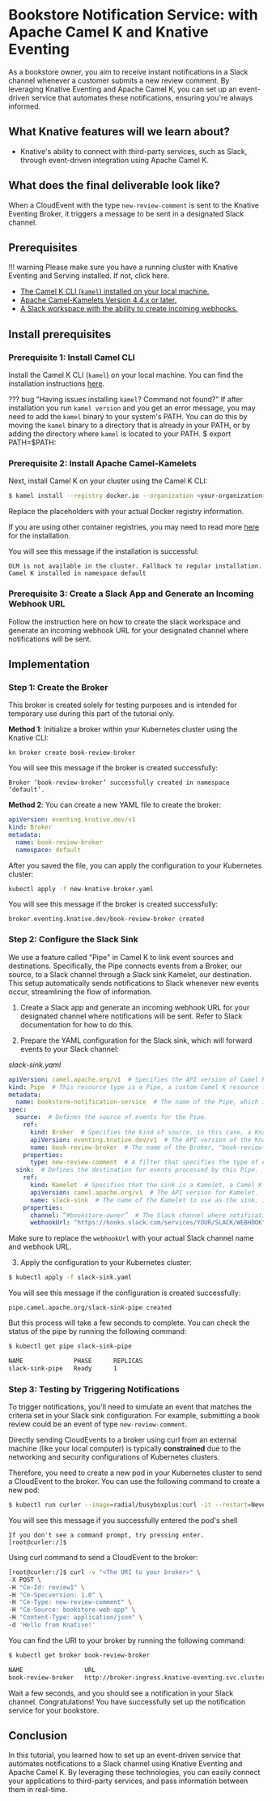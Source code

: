 # Bookstore Notification Service: with Apache Camel K and Knative Eventing

As a bookstore owner, you aim to receive instant notifications in a Slack channel whenever a customer submits a new review comment. By leveraging Knative Eventing and Apache Camel K, you can set up an event-driven service that automates these notifications, ensuring you're always informed.
## What Knative features will we learn about?
- Knative's ability to connect with third-party services, such as Slack, through event-driven integration using Apache Camel K.

## What does the final deliverable look like?
When a CloudEvent with the type `new-review-comment` is sent to the Knative Eventing Broker, it triggers a message to be sent in a designated Slack channel.
## Prerequisites

!!! warning
    Please make sure you have a running cluster with Knative Eventing and Serving installed. If not, click here.
- [The Camel K CLI (`kamel`) installed on your local machine.](#prerequisite-1-install-camel-cli)
- [Apache Camel-Kamelets Version 4.4.x or later.](#prerequisite-2-install-apache-camel-kamelets)
- [A Slack workspace with the ability to create incoming webhooks.](#prerequisite-3-create-a-slack-app-and-generate-an-incoming-webhook-url)


## Install prerequisites

### Prerequisite 1: Install Camel CLI
Install the Camel K CLI (`kamel`) on your local machine. You can find the installation instructions [here](https://camel.apache.org/camel-k/2.2.x/cli/cli.html).

??? bug "Having issues installing `kamel`? Command not found?"
    If after installation you run `kamel version` and you get an error message, you may need to add the `kamel` binary to your system's PATH. You can do this by moving the `kamel` binary to a directory that is already in your PATH, or by adding the directory where `kamel` is located to your PATH.
            $ export PATH=$PATH:<path-to-kamel-binary>
        



### Prerequisite 2: Install Apache Camel-Kamelets
Next, install Camel K on your cluster using the Camel K CLI:

```bash
$ kamel install --registry docker.io --organization <your-organization> --registry-auth-username <your-username> --registry-auth-password <your-password>
```

Replace the placeholders with your actual Docker registry information.

If you are using other container registries, you may need to read more [here](https://camel.apache.org/camel-k/2.2.x/installation/registry/registry.html) for the installation.

You will see this message if the installation is successful:

```
OLM is not available in the cluster. Fallback to regular installation.
Camel K installed in namespace default
```
### Prerequisite 3: Create a Slack App and Generate an Incoming Webhook URL
Follow the instruction here on how to create the slack workspace and generate an incoming webhook URL for your designated channel where notifications will be sent.

## Implementation
### Step 1: Create the Broker

This broker is created solely for testing purposes and is intended for temporary use during this part of the tutorial only.

**Method 1**: Initialize a broker within your Kubernetes cluster using the Knative CLI:

```shell
kn broker create book-review-broker
```
You will see this message if the broker is created successfully:

```
Broker ‘book-review-broker’ successfully created in namespace ‘default’.
```
**Method 2**: You can create a new YAML file to create the broker:

```yaml title="new-knative-broker.yaml"
apiVersion: eventing.knative.dev/v1
kind: Broker
metadata:
  name: book-review-broker
  namespace: default
```
After you saved the file, you can apply the configuration to your Kubernetes cluster:

```bash
kubectl apply -f new-knative-broker.yaml
```
You will see this message if the broker is created successfully:

```
broker.eventing.knative.dev/book-review-broker created
```


### Step 2: Configure the Slack Sink

We use a feature called "Pipe" in Camel K to link event sources and destinations. Specifically, the Pipe connects events from a Broker, our source, to a Slack channel through a Slack sink Kamelet, our destination. This setup automatically sends notifications to Slack whenever new events occur, streamlining the flow of information.


1. Create a Slack app and generate an incoming webhook URL for your designated channel where notifications will be sent. Refer to Slack documentation for how to do this.

2. Prepare the YAML configuration for the Slack sink, which will forward events to your Slack channel:

*slack-sink.yaml*
```yaml
apiVersion: camel.apache.org/v1  # Specifies the API version of Camel K.
kind: Pipe  # This resource type is a Pipe, a custom Camel K resource for defining integration flows.
metadata:
  name: bookstore-notification-service  # The name of the Pipe, which identifies this particular integration flow.
spec:
  source:  # Defines the source of events for the Pipe.
    ref:
      kind: Broker  # Specifies the kind of source, in this case, a Knative Eventing Broker.
      apiVersion: eventing.knative.dev/v1  # The API version of the Knative Eventing Broker.
      name: book-review-broker  # The name of the Broker, "book-review-broker" in this case
    properties:
      type: new-review-comment  # A filter that specifies the type of events this Pipe will listen for, here it's listening for events of type "new-review-comment". You have to have this type specified.
  sink:  # Defines the destination for events processed by this Pipe.
    ref:
      kind: Kamelet  # Specifies that the sink is a Kamelet, a Camel K component for connecting to external services.
      apiVersion: camel.apache.org/v1  # The API version for Kamelet.
      name: slack-sink  # The name of the Kamelet to use as the sink, in this case, a predefined "slack-sink" Kamelet.
    properties:
      channel: “#bookstore-owner”  # The Slack channel where notifications will be sent.
      webhookUrl: "https://hooks.slack.com/services/YOUR/SLACK/WEBHOOK"  # The Webhook URL provided by Slack for posting messages to a specific channel.

```

Make sure to replace the `webhookUrl` with your actual Slack channel name and webhook URL.


3. Apply the configuration to your Kubernetes cluster:

```bash
$ kubectl apply -f slack-sink.yaml
```
You will see this message if the configuration is created successfully:

```
pipe.camel.apache.org/slack-sink-pipe created
```
But this process will take a few seconds to complete. You can check the status of the pipe by running the following command:

```bash
$ kubectl get pipe slack-sink-pipe

NAME              PHASE      REPLICAS
slack-sink-pipe   Ready      1
```



### Step 3: Testing by Triggering Notifications

To trigger notifications, you'll need to simulate an event that matches the criteria set in your Slack sink configuration. For example, submitting a book review could be an event of type `new-review-comment`.

Directly sending CloudEvents to a broker using curl from an external machine (like your local computer) is typically **constrained** due to the networking and security configurations of Kubernetes clusters.

Therefore, you need to create a new pod in your Kubernetes cluster to send a CloudEvent to the broker. You can use the following command to create a new pod:

```bash
$ kubectl run curler --image=radial/busyboxplus:curl -it --restart=Never
```
You will see this message if you successfully entered the pod's shell

```
If you don't see a command prompt, try pressing enter.
[root@curler:/]$ 
```


Using curl command to send a CloudEvent to the broker:
```bash
[root@curler:/]$ curl -v "<The URI to your broker>" \
-X POST \
-H "Ce-Id: review1" \
-H "Ce-Specversion: 1.0" \
-H "Ce-Type: new-review-comment" \
-H "Ce-Source: bookstore-web-app" \
-H "Content-Type: application/json" \
-d 'Hello from Knative!'
```

You can find the URI to your broker by running the following command:

```bash
$ kubectl get broker book-review-broker

NAME                 URL                                                                                   AGE     READY   REASON
book-review-broker   http://broker-ingress.knative-eventing.svc.cluster.local/default/book-review-broker   5m37s   True
```

Wait a few seconds, and you should see a notification in your Slack channel. Congratulations! You have successfully set up the notification service for your bookstore.
## Conclusion

In this tutorial, you learned how to set up an event-driven service that automates notifications to a Slack channel using Knative Eventing and Apache Camel K. By leveraging these technologies, you can easily connect your applications to third-party services, and pass information between them in real-time. 
